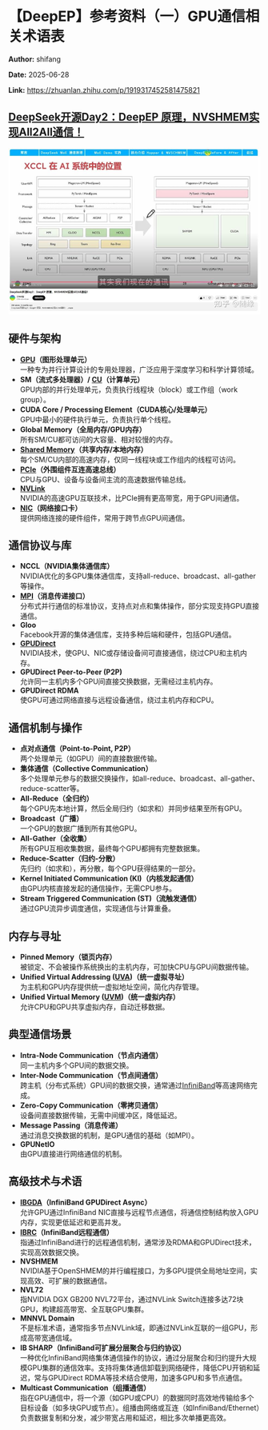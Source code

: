 # 【DeepEP】参考资料（一）GPU通信相关术语表

**Author:** shifang

**Date:** 2025-06-28

**Link:** https://zhuanlan.zhihu.com/p/1919317452581475821

## **[DeepSeek开源Day2：DeepEP 原理，NVSHMEM实现All2All通信！](https://link.zhihu.com/?target=https%3A//www.youtube.com/watch%3Fv%3D5CZ07C5p5MU)**

![](images/v2-75aa3d3828ce60a246a9ddcf5a73c0f2_1440w_d1abc6c9ddf6.jpg)

## 硬件与架构

-   **[GPU](https://zhida.zhihu.com/search?content_id=259315297&content_type=Article&match_order=1&q=GPU&zhida_source=entity)（图形处理单元）**  
    一种专为并行计算设计的专用处理器，广泛应用于深度学习和科学计算领域。
-   **SM（流式多处理器）/ [CU](https://zhida.zhihu.com/search?content_id=259315297&content_type=Article&match_order=1&q=CU&zhida_source=entity)（计算单元）**  
    GPU内部的并行处理单元，负责执行线程块（block）或工作组（work group）。
-   **CUDA Core / Processing Element（CUDA核心/处理单元）**  
    GPU中最小的硬件执行单元，负责执行单个线程。
-   **Global Memory（全局内存/GPU内存）**  
    所有SM/CU都可访问的大容量、相对较慢的内存。
-   **[Shared Memory](https://zhida.zhihu.com/search?content_id=259315297&content_type=Article&match_order=1&q=Shared+Memory&zhida_source=entity)（共享内存/本地内存）**  
    每个SM/CU内部的高速内存，仅同一线程块或工作组内的线程可访问。
-   **[PCIe](https://zhida.zhihu.com/search?content_id=259315297&content_type=Article&match_order=1&q=PCIe&zhida_source=entity)（外围组件互连高速总线）**  
    CPU与GPU、设备与设备间主流的高速数据传输总线。
-   **[NVLink](https://zhida.zhihu.com/search?content_id=259315297&content_type=Article&match_order=1&q=NVLink&zhida_source=entity)**  
    NVIDIA的高速GPU互联技术，比PCIe拥有更高带宽，用于GPU间通信。
-   **[NIC](https://zhida.zhihu.com/search?content_id=259315297&content_type=Article&match_order=1&q=NIC&zhida_source=entity)（网络接口卡）**  
    提供网络连接的硬件组件，常用于跨节点GPU间通信。

## 通信协议与库

-   **NCCL（NVIDIA集体通信库）**  
    NVIDIA优化的多GPU集体通信库，支持all-reduce、broadcast、all-gather等操作。
-   **[MPI](https://zhida.zhihu.com/search?content_id=259315297&content_type=Article&match_order=1&q=MPI&zhida_source=entity)（消息传递接口）**  
    分布式并行通信的标准协议，支持点对点和集体操作，部分实现支持GPU直接通信。
-   **Gloo**  
    Facebook开源的集体通信库，支持多种后端和硬件，包括GPU通信。
-   **[GPUDirect](https://zhida.zhihu.com/search?content_id=259315297&content_type=Article&match_order=1&q=GPUDirect&zhida_source=entity)**  
    NVIDIA技术，使GPU、NIC或存储设备间可直接通信，绕过CPU和主机内存。
-   **GPUDirect Peer-to-Peer (P2P)**  
    允许同一主机内多个GPU间直接交换数据，无需经过主机内存。
-   **GPUDirect RDMA**  
    使GPU可通过网络直接与远程设备通信，绕过主机内存和CPU。

## 通信机制与操作

-   **点对点通信（Point-to-Point, P2P）**  
    两个处理单元（如GPU）间的直接数据传输。
-   **集体通信（Collective Communication）**  
    多个处理单元参与的数据交换操作，如all-reduce、broadcast、all-gather、reduce-scatter等。
-   **All-Reduce（全归约）**  
    每个GPU先本地计算，然后全局归约（如求和）并同步结果至所有GPU。
-   **Broadcast（广播）**  
    一个GPU的数据广播到所有其他GPU。
-   **All-Gather（全收集）**  
    所有GPU互相收集数据，最终每个GPU都拥有完整数据集。
-   **Reduce-Scatter（归约-分散）**  
    先归约（如求和），再分散，每个GPU获得结果的一部分。
-   **Kernel Initiated Communication (KI)（内核发起通信）**  
    由GPU内核直接发起的通信操作，无需CPU参与。
-   **Stream Triggered Communication (ST)（流触发通信）**  
    通过GPU流异步调度通信，实现通信与计算重叠。

## 内存与寻址

-   **Pinned Memory（锁页内存）**  
    被锁定、不会被操作系统换出的主机内存，可加快CPU与GPU间数据传输。
-   **Unified Virtual Addressing ([UVA](https://zhida.zhihu.com/search?content_id=259315297&content_type=Article&match_order=1&q=UVA&zhida_source=entity))（统一虚拟寻址）**  
    为主机和GPU内存提供统一虚拟地址空间，简化内存管理。
-   **Unified Virtual Memory ([UVM](https://zhida.zhihu.com/search?content_id=259315297&content_type=Article&match_order=1&q=UVM&zhida_source=entity))（统一虚拟内存）**  
    允许CPU和GPU共享虚拟内存，自动迁移数据。

## 典型通信场景

-   **Intra-Node Communication（节点内通信）**  
    同一主机内多个GPU间的数据交换。
-   **Inter-Node Communication（节点间通信）**  
    跨主机（分布式系统）GPU间的数据交换，通常通过[InfiniBand](https://zhida.zhihu.com/search?content_id=259315297&content_type=Article&match_order=1&q=InfiniBand&zhida_source=entity)等高速网络完成。
-   **Zero-Copy Communication（零拷贝通信）**  
    设备间直接数据传输，无需中间缓冲区，降低延迟。
-   **Message Passing（消息传递）**  
    通过消息交换数据的机制，是GPU通信的基础（如MPI）。
-   **GPUNetIO**  
    由GPU直接进行网络通信的机制。

## 高级技术与术语

-   **[IBGDA](https://zhida.zhihu.com/search?content_id=259315297&content_type=Article&match_order=1&q=IBGDA&zhida_source=entity)（InfiniBand GPUDirect Async）**  
    允许GPU通过InfiniBand NIC直接与远程节点通信，将通信控制结构放入GPU内存，实现更低延迟和更高并发。
-   **[IBRC](https://zhida.zhihu.com/search?content_id=259315297&content_type=Article&match_order=1&q=IBRC&zhida_source=entity)（InfiniBand远程通信）**  
    指通过InfiniBand进行的远程通信机制，通常涉及RDMA和GPUDirect技术，实现高效数据交换。
-   **NVSHMEM**  
    NVIDIA基于OpenSHMEM的并行编程接口，为多GPU提供全局地址空间，实现高效、可扩展的数据通信。
-   **NVL72**  
    指NVIDIA DGX GB200 NVL72平台，通过NVLink Switch连接多达72块GPU，构建超高带宽、全互联GPU集群。
-   **MNNVL Domain**  
    不是标准术语，通常指多节点NVLink域，即通过NVLink互联的一组GPU，形成高带宽通信域。
-   **IB SHARP（InfiniBand可扩展分层聚合与归约协议）**  
    一种优化InfiniBand网络集体通信操作的协议，通过分层聚合和归约提升大规模GPU集群的通信效率。支持将集体通信卸载到网络硬件，降低CPU开销和延迟，常与GPUDirect RDMA等技术结合使用，加速多GPU和多节点通信。
-   **Multicast Communication（组播通信）**  
    指在GPU通信中，将一个源（如GPU或CPU）的数据同时高效地传输给多个目标设备（如多块GPU或节点）。组播由网络或互连（如InfiniBand/Ethernet）负责数据复制和分发，减少带宽占用和延迟，相比多次单播更高效。